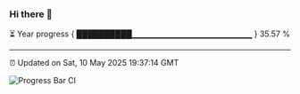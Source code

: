 ### Hi there 👋

⏳ Year progress { ██████████▁▁▁▁▁▁▁▁▁▁▁▁▁▁▁▁▁▁▁▁ } 35.57 %

---

⏰ Updated on Sat, 10 May 2025 19:37:14 GMT

![Progress Bar CI](https://github.com/IshwaranRudhara/GIT-ACTION/workflows/Progress%20Bar%20CI/badge.svg)
